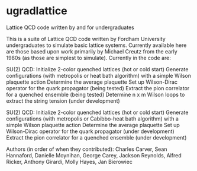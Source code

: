 # ugradlattice
Lattice QCD code written by and for undergraduates

This is a suite of Lattice QCD code written by Fordham University undergraduates to 
simulate basic lattice systems. Currently available here are those based upon work primarily 
by Michael Creutz from the early 1980s (as those are simplest to simulate). Currently in the code are:

SU(2) QCD:
Initialize 2-color quenched lattices (hot or cold start)
Generate configurations (with metropolis or heat bath algorithm) with a simple Wilson plaquette action
Determine the average plaquette
Set up Wilson-Dirac operator for the quark propagator (being tested)
Extract the pion correlator for a quenched ensemble (being tested)
Determine n x m Wilson loops to extract the string tension (under development)

SU(2) QCD:
Initialize 2-color quenched lattices (hot or cold start)
Generate configurations (with metropolis or Cabibbo-heat bath algorithm) with a simple Wilson plaquette action
Determine the average plaquette
Set up Wilson-Dirac operator for the quark propagator (under development)
Extract the pion correlator for a quenched ensemble (under development)

Authors (in order of when they contributed):
Charles Carver, Sean Hannaford, Danielle Moynihan, George Carey, Jackson Reynolds, Alfred Ricker, Anthony Girardi, Molly Hayes, Jan Bierowiec

